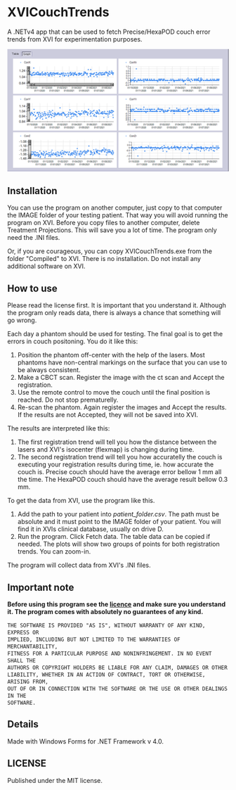 # XVICouchTrends
A .NETv4 app that can be used to fetch Precise/HexaPOD couch error trends from XVI for experimentation purposes.


![image](image.png)

## Installation


You can use the program on another computer, just copy to that computer the IMAGE folder of your testing patient. That way you will avoid running the program on XVI. Before you copy files to another computer, delete Treatment Projections. This will save you a lot of time. The program only need the .INI files. 

Or, if you are courageous, you can copy XVICouchTrends.exe from the folder "Compiled" to XVI. There is no installation. Do not install any additional software on XVI. 

## How to use

Please read the license first. It is important that you understand it. Although the program only reads data, there is always a chance that something will go wrong.

Each day a phantom should be used for testing. The final goal is to get the errors in couch positoning. You do it like this:

1. Position the phantom off-center with the help of the lasers. Most phantoms have non-central markings on the surface that you can use to be always consistent. 
2. Make a CBCT scan. Register the image with the ct scan and Accept the registration.
3. Use the remote control to move the couch until the final position is reached. Do not stop prematurelly.
4. Re-scan the phantom. Again register the images and Accept the results. If the results are not Accepted, they will not be saved into XVI. 

The results are interpreted like this:

1. The first registration trend will tell you how the distance between the lasers and XVI's isocenter (flexmap) is changing during time.
2. The second registration trend will tell you how accuratelly the couch is executing your registration results during time, ie. how accurate the couch is. Precise couch should have the average error bellow 1 mm all the time. The HexaPOD couch should have the average result bellow 0.3 mm.

To get the data from XVI, use the program like this.

1. Add the path to your patient into *patient_folder.csv*. The path must be absolute and it must point to the IMAGE folder of your patient. You will find it in XVIs clinical database, usually on drive D.
2. Run the program. Click Fetch data. The table data can be copied if needed. The plots will show two groups of points for both registration trends. You can zoom-in.

The program will collect data from XVI's .INI files.

## Important note

**Before using this program see the [licence](https://github.com/brjdenis/XVICouchTrends/blob/master/LICENSE) and make sure you understand it. The program comes with absolutely no guarantees of any kind.**

```
THE SOFTWARE IS PROVIDED "AS IS", WITHOUT WARRANTY OF ANY KIND, EXPRESS OR
IMPLIED, INCLUDING BUT NOT LIMITED TO THE WARRANTIES OF MERCHANTABILITY,
FITNESS FOR A PARTICULAR PURPOSE AND NONINFRINGEMENT. IN NO EVENT SHALL THE
AUTHORS OR COPYRIGHT HOLDERS BE LIABLE FOR ANY CLAIM, DAMAGES OR OTHER
LIABILITY, WHETHER IN AN ACTION OF CONTRACT, TORT OR OTHERWISE, ARISING FROM,
OUT OF OR IN CONNECTION WITH THE SOFTWARE OR THE USE OR OTHER DEALINGS IN THE
SOFTWARE.
```


## Details

Made with Windows Forms for .NET Framework v 4.0.  

## LICENSE

Published under the MIT license. 